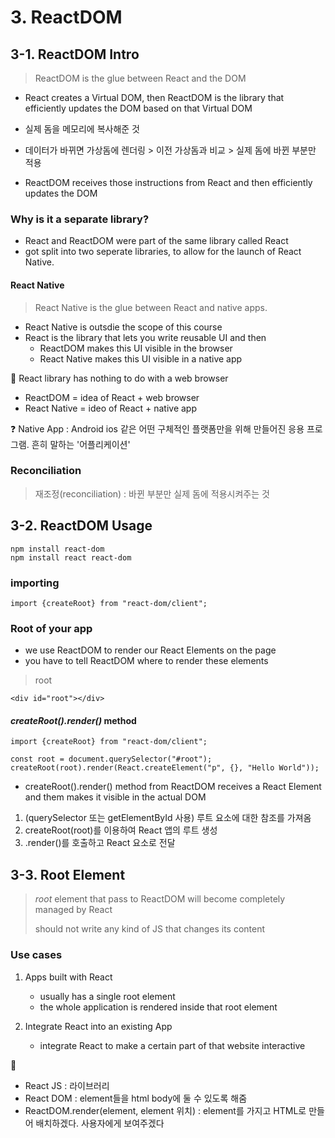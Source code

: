 # 3. ReactDOM
## 3-1. ReactDOM Intro
> ReactDOM is the glue between React and the DOM

- React creates a Virtual DOM, then ReactDOM is the library that efficiently updates the DOM based on that Virtual DOM

- 실제 돔을 메모리에 복사해준 것
- 데이터가 바뀌면 가상돔에 렌더링 > 이전 가상돔과 비교 > 실제 돔에 바뀐 부분만 적용
- ReactDOM receives those instructions from React and then efficiently updates the DOM

### Why is it a separate library?
- React and ReactDOM were part of the same library called React
- got split into two seperate libraries, to allow for the launch of React Native.

#### React Native
> React Native is the glue between React and native apps.

- React Native is outsdie the scope of this course
- React is the library that lets you write reusable UI and then
    - ReactDOM makes this UI visible in the browser
    - React Native makes this UI visible in a native app
    
🔸 React library has nothing to do with a web browser
- ReactDOM = idea of React + web browser
- React Native = ideo of React + native app

❓ Native App : Android ios 같은 어떤 구체적인 플랫폼만을 위해 만들어진 응용 프로그램. 흔히 말하는 '어플리케이션'

### Reconciliation
> 재조정(reconciliation) : 바뀐 부분만 실제 돔에 적용시켜주는 것

## 3-2. ReactDOM Usage
```
npm install react-dom
npm install react react-dom
```
### importing
```
import {createRoot} from "react-dom/client";
```

### Root of your app
- we use ReactDOM to render our React Elements on the page
- you have to tell ReactDOM where to render these elements
> root

```
<div id="root"></div>
```

#### *createRoot().render()* method
```
import {createRoot} from "react-dom/client";

const root = document.querySelector("#root");
createRoot(root).render(React.createElement("p", {}, "Hello World"));
```
- createRoot().render() method from ReactDOM receives a React Element and them makes it visible in the actual DOM

1. (querySelector 또는 getElementById 사용) 루트 요소에 대한 참조를 가져옴
2. createRoot(root)를 이용하여 React 앱의 루트 생성
3. .render()를 호출하고 React 요소로 전달

## 3-3. Root Element

> *root* element that pass to ReactDOM will become completely managed by React
>
> should not write any kind of JS that changes its content

### Use cases
1. Apps built with React
	- usually has a single root element
    - the whole application is rendered inside that root element
    
2. Integrate React into an existing App
	- integrate React to make a certain part of that website interactive


👻
- React JS : 라이브러리
- React DOM : element들을 html body에 둘 수 있도록 해줌
- ReactDOM.render(element, element 위치) : element를 가지고 HTML로 만들어 배치하겠다. 사용자에게 보여주겠다


